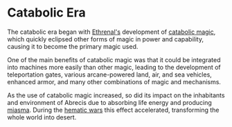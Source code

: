 # Catabolic Era

The catabolic era began with [Ethrenal's](../figures/ethrenal.md) development of [catabolic magic](../magic.md#catabolic), which quickly eclipsed other forms of magic in power and capability, causing it to become the primary magic used.

One of the main benefits of catabolic magic was that it could be integrated into machines more easily than other magic, leading to the development of teleportation gates, various arcane-powered land, air, and sea vehicles, enhanced armor, and many other combinations of magic and mechanisms.

As the use of catabolic magic increased, so did its impact on the inhabitants and environment of Abrecis due to absorbing life energy and producing [miasma](../miasma.md). During the [hematic wars](../wars/introduction.md#hematic-wars) this effect accelerated, transforming the whole world into desert.